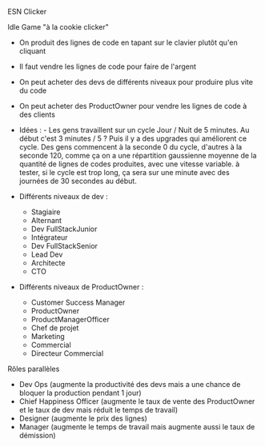 ESN Clicker

Idle Game "à la cookie clicker"

- On produit des lignes de code en tapant sur le clavier plutôt qu'en cliquant

- Il faut vendre les lignes de code pour faire de l'argent

- On peut acheter des devs de différents niveaux pour produire plus vite du code
- On peut acheter des ProductOwner pour vendre les lignes de code à des clients

- Idées : - Les gens travaillent sur un cycle Jour / Nuit de 5 minutes. Au début c'est 3 minutes / 5 ? Puis il y a des upgrades qui améliorent ce cycle.
  Des gens commencent à la seconde 0 du cycle, d'autres à la seconde 120, comme ça on a une répartition gaussienne moyenne de la quantité de lignes de codes produites, avec une vitesse variable.
  à tester, si le cycle est trop long, ça sera sur une minute avec des journées de 30 secondes au début.

- Différents niveaux de dev :
    - Stagiaire
    - Alternant
    - Dev FullStackJunior
    - Intégrateur
    - Dev FullStackSenior
    - Lead Dev
    - Architecte
    - CTO

- Différents niveaux de ProductOwner :
    - Customer Success Manager
    - ProductOwner
    - ProductManagerOfficer
    - Chef de projet
    - Marketing
    - Commercial
    - Directeur Commercial

Rôles parallèles

- Dev Ops (augmente la productivité des devs mais a une chance de bloquer la production pendant 1 jour)
- Chief Happiness Officer (augmente le taux de vente des ProductOwner et le taux de dev mais réduit le temps de travail)
- Designer (augmente le prix des lignes)
- Manager (augmente le temps de travail mais augmente aussi le taux de démission)
